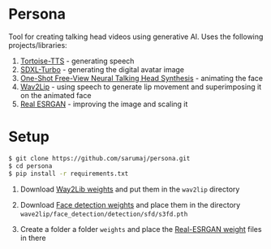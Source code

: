 # Persona

Tool for creating talking head videos using generative AI. Uses the following projects/libraries:

1. [Tortoise-TTS](https://github.com/neonbjb/tortoise-tts) - generating speech
2. [SDXL-Turbo](https://huggingface.co/stabilityai/sdxl-turbo) - generating the digital avatar image
3. [One-Shot Free-View Neural Talking Head Synthesis](https://github.com/zhanglonghao1992/One-Shot_Free-View_Neural_Talking_Head_Synthesis) - animating the face
4. [Wav2Lip](https://github.com/Rudrabha/Wav2Lip) - using speech to generate lip movement and superimposing it on the animated face
5. [Real ESRGAN](https://github.com/ai-forever/Real-ESRGAN) - improving the image and scaling it

# Setup

```Bash
$ git clone https://github.com/sarumaj/persona.git
$ cd persona
$ pip install -r requirements.txt
```

<!--- https://iiitaphyd-my.sharepoint.com/:u:/g/personal/radrabha_m_research_iiit_ac_in/EdjI7bZlgApMqsVoEUUXpLsBxqXbn5z8VTmoxp55YNDcIA?e=n9ljGW -->

1. Download [Way2Lib weights](https://1drv.ms/u/s!AryV_R9880sVgqF9hRIQXLFDOhHBhw?e=ZKUWMa) and put them in the `wav2lip` directory

<!--- https://www.adrianbulat.com/downloads/python-fan/s3fd-619a316812.pth -->

2. Download [Face detection weights](https://1drv.ms/u/s!AryV_R9880sVgqF8HHMzPCRoWLlPMg?e=zZc3Yt) and place them in the directory `wave2lip/face_detection/detection/sfd/s3fd.pth`

<!--- https://drive.google.com/drive/folders/16PlVKhTNkSyWFx52RPb2hXPIQveNGbxS -->

3. Create a folder a folder `weights` and place the [Real-ESRGAN weight](https://1drv.ms/f/s!AryV_R9880sVgqF-Y2Q3AzImizcmag?e=2YeKtJ) files in there
